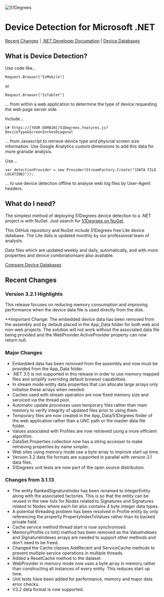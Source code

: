 ![51Degrees](https://51degrees.com/Portals/0/Logo.png "THE Fasstest and Most Accurate Device Detection")

# Device Detection for Microsoft .NET

[Recent Changes](#recent-changes "Review recent major changes") | [.NET Developer Documation](https://51degrees.com/support/documentation/net "Full getting started guide and advanced developer documentation") | [Device Databases](https://51degrees.com/compare-data-options "Different device databases which can be used with 51Degrees device detection")

## What is Device Detection?

Use code like...

```
Request.Browser["IsMobile"]
```

or 

```
Request.Browser["IsTablet"]
```

... from within a web application to determine the type of device requesting the web page server side.

Include...

```
C# https://[YOUR DOMAIN]/51Degrees.features.js?DeviceType&ScreenInchesDiagonal
```

... from Javascript to retrieve device type and physcial screen size information. Use Google Analytics custom dimensions to add this data for more granular analysis.

Use...

```
var detectionProvider = new Provider(StreamFactory.Create("[DATA FILE LOCATION]"));
```

... to use device detection offline to analyse web log files by User-Agent headers.

## What do I need?

The simplest method of deploying 51Degrees device detection to a .NET project is with NuGet. Just search for [51Degrees on NuGet](https://www.nuget.org/packages?q=51degrees "51Degrees Packages on NuGet").

This GitHub repository and NuGet include 51Degrees free Lite device database. The Lite data is updated monthly by our professional team of analysts. 

Data files which are updated weekly and daily, automatically, and with more properties and device combinationsare also available.

[Compare Device Databases](https://51degrees.com/compare-data-options "Compare different data file options for 51Degrees device detection")

## Recent Changes

### Version 3.2.1 Highlights

This release focuses on reducing memory consumption and improving performance when the device data file is used directly from the disk.

**Important Change: The embedded device data has been removed from the assembly and by default placed in the App_Data folder for both web and non-web projects. The solution will not work without the associated data file being provided and the WebProvider.ActiveProvider property can now return null.
</div>

### Major Changes

* Embedded data has been removed from the assembly and now must be provided from the App_Data folder.
* .NET 3.5 is not supported in this release in order to use memory mapped files and simplify overriding default browser capabilities.
* In stream mode entity data properties that can allocate large arrays only initialise these arrays when needed.
* Caches used with stream operation are now fixed memory size and serviced via the thread pool.
* Automatic update processes uses temporary files rather than main memory to verify integrity of updated files prior to using them.
* Temporary files are now created in the App_Data/51Degrees folder of the web application rather than a UNC path or the master data file folder.
* Values associated with Profiles are now retrieved using a more efficient algorithm.
* DataSet.Properties collection now has a string accesser to make retrieving properties by name simpler.
* Web sites using memory mode use a byte array to improve start up time.
* Version 3.2 data file formats are supported in parallel with version 3.1 data files.
* 51Degrees unit tests are now part of the open source distribution.

### Changes from 3.1.13

* The entity RankedSignatureIndex has been renamed to IntegerEntity along with the associated factories. This is so that the entity can be reused in the new lists for Nodes related to Signatures and Signatures related to Nodes where each list also contains 4 byte integer data types.
* A potential threading problem has been resolved in Profile entity by only referencing the property PropertyIndexToValues rather than its backed private field.
* Cache service method thread start is now synchronised.
* Memory/Profile.cs Init() method has been removed as the ValueIndexes and SignatureIndexes arrays are needed to support other methods and don’t need to be freed.
* Changed the Cache classes AddRecent and ServiceCache methods to prevent multiple service operations in multiple threads.
* Added a ResetCache method to the dataset.
* WebProvider in memory mode now uses a byte array in memory rather than constructing all instances of every entity. This reduces start up time.
* Unit tests have been added for performance, memory and major data error checks.
* V3.2 data format is now supported.
